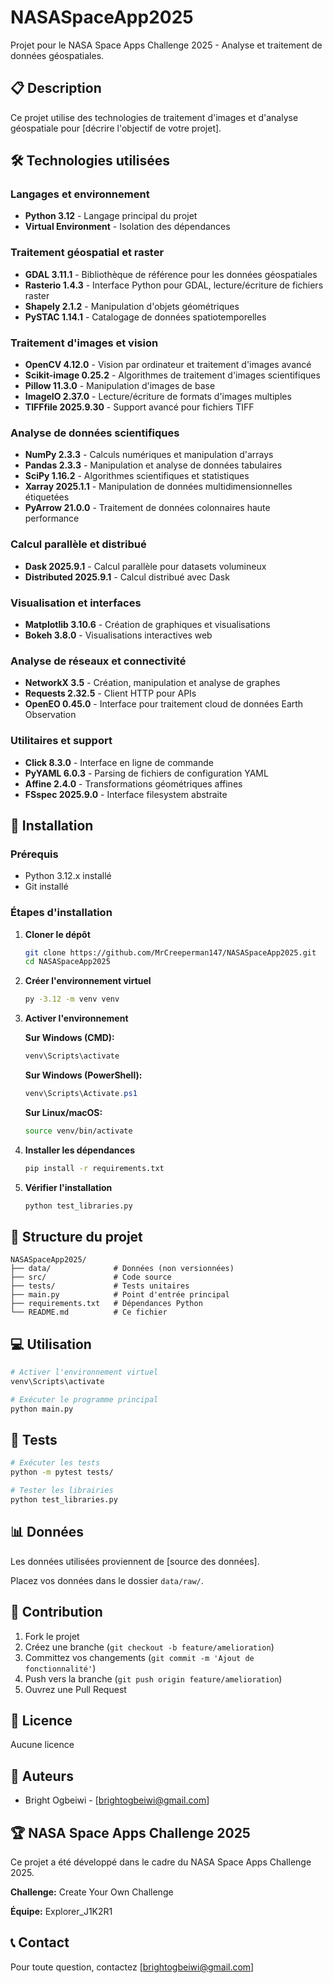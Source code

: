 # NASASpaceApp2025

Projet pour le NASA Space Apps Challenge 2025 - Analyse et traitement de données géospatiales.

## 📋 Description

Ce projet utilise des technologies de traitement d'images et d'analyse géospatiale pour [décrire l'objectif de votre projet].

## 🛠️ Technologies utilisées

### Langages et environnement
- **Python 3.12** - Langage principal du projet
- **Virtual Environment** - Isolation des dépendances

### Traitement géospatial et raster
- **GDAL 3.11.1** - Bibliothèque de référence pour les données géospatiales
- **Rasterio 1.4.3** - Interface Python pour GDAL, lecture/écriture de fichiers raster
- **Shapely 2.1.2** - Manipulation d'objets géométriques
- **PySTAC 1.14.1** - Catalogage de données spatiotemporelles

### Traitement d'images et vision
- **OpenCV 4.12.0** - Vision par ordinateur et traitement d'images avancé
- **Scikit-image 0.25.2** - Algorithmes de traitement d'images scientifiques
- **Pillow 11.3.0** - Manipulation d'images de base
- **ImageIO 2.37.0** - Lecture/écriture de formats d'images multiples
- **TIFFfile 2025.9.30** - Support avancé pour fichiers TIFF

### Analyse de données scientifiques
- **NumPy 2.3.3** - Calculs numériques et manipulation d'arrays
- **Pandas 2.3.3** - Manipulation et analyse de données tabulaires
- **SciPy 1.16.2** - Algorithmes scientifiques et statistiques
- **Xarray 2025.1.1** - Manipulation de données multidimensionnelles étiquetées
- **PyArrow 21.0.0** - Traitement de données colonnaires haute performance

### Calcul parallèle et distribué
- **Dask 2025.9.1** - Calcul parallèle pour datasets volumineux
- **Distributed 2025.9.1** - Calcul distribué avec Dask

### Visualisation et interfaces
- **Matplotlib 3.10.6** - Création de graphiques et visualisations
- **Bokeh 3.8.0** - Visualisations interactives web

### Analyse de réseaux et connectivité
- **NetworkX 3.5** - Création, manipulation et analyse de graphes
- **Requests 2.32.5** - Client HTTP pour APIs
- **OpenEO 0.45.0** - Interface pour traitement cloud de données Earth Observation

### Utilitaires et support
- **Click 8.3.0** - Interface en ligne de commande
- **PyYAML 6.0.3** - Parsing de fichiers de configuration YAML
- **Affine 2.4.0** - Transformations géométriques affines
- **FSspec 2025.9.0** - Interface filesystem abstraite

## 🚀 Installation

### Prérequis

- Python 3.12.x installé
- Git installé

### Étapes d'installation

1. **Cloner le dépôt**
   ```bash
   git clone https://github.com/MrCreeperman147/NASASpaceApp2025.git
   cd NASASpaceApp2025
   ```

2. **Créer l'environnement virtuel**
   ```bash
   py -3.12 -m venv venv
   ```

3. **Activer l'environnement**
   
   **Sur Windows (CMD):**
   ```bash
   venv\Scripts\activate
   ```
   
   **Sur Windows (PowerShell):**
   ```powershell
   venv\Scripts\Activate.ps1
   ```
   
   **Sur Linux/macOS:**
   ```bash
   source venv/bin/activate
   ```

4. **Installer les dépendances**
   ```bash
   pip install -r requirements.txt
   ```

5. **Vérifier l'installation**
   ```bash
   python test_libraries.py
   ```

## 📁 Structure du projet

```
NASASpaceApp2025/
├── data/              # Données (non versionnées)
├── src/               # Code source
├── tests/             # Tests unitaires
├── main.py            # Point d'entrée principal
├── requirements.txt   # Dépendances Python
└── README.md          # Ce fichier
```

## 💻 Utilisation

```bash
# Activer l'environnement virtuel
venv\Scripts\activate

# Exécuter le programme principal
python main.py
```

## 🧪 Tests

```bash
# Exécuter les tests
python -m pytest tests/

# Tester les librairies
python test_libraries.py
```

## 📊 Données

Les données utilisées proviennent de [source des données].

Placez vos données dans le dossier `data/raw/`.

## 🤝 Contribution

1. Fork le projet
2. Créez une branche (`git checkout -b feature/amelioration`)
3. Committez vos changements (`git commit -m 'Ajout de fonctionnalité'`)
4. Push vers la branche (`git push origin feature/amelioration`)
5. Ouvrez une Pull Request

## 📝 Licence

Aucune licence

## 👥 Auteurs

- Bright Ogbeiwi - [brightogbeiwi@gmail.com]

## 🏆 NASA Space Apps Challenge 2025

Ce projet a été développé dans le cadre du NASA Space Apps Challenge 2025.

**Challenge:** Create Your Own Challenge


**Équipe:** Explorer_J1K2R1

## 📞 Contact

Pour toute question, contactez [brightogbeiwi@gmail.com]